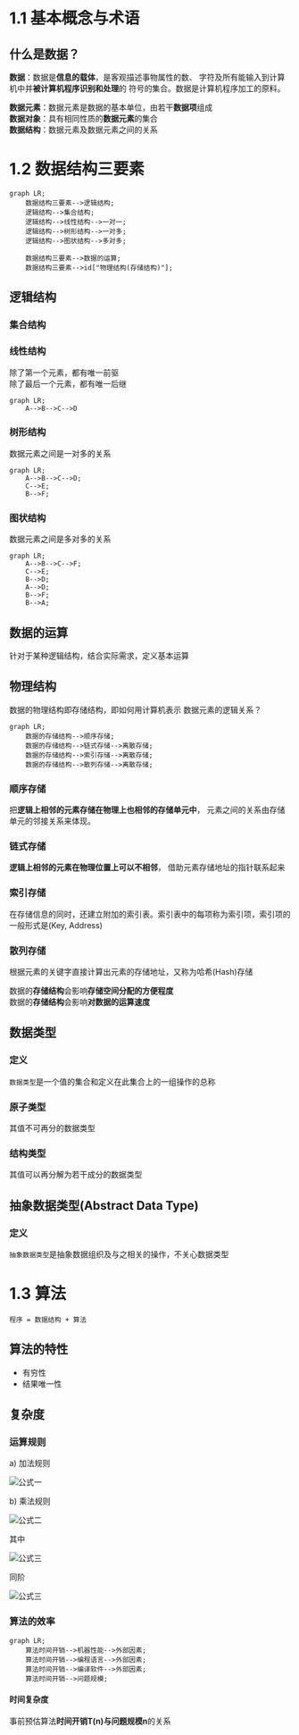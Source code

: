 
# 1.1 基本概念与术语

## 什么是数据？

**数据**：数据是**信息的载体**，是客观描述事物属性的数、
字符及所有能输入到计算机中并**被计算机程序识别和处理**的
符号的集合。数据是计算机程序加工的原料。

**数据元素**：数据元素是数据的基本单位，由若干**数据项**组成  
**数据对象**：具有相同性质的**数据元素**的集合  
**数据结构**：数据元素及数据元素之间的关系

# 1.2 数据结构三要素

```mermaid
graph LR;
    数据结构三要素-->逻辑结构;
    逻辑结构-->集合结构;
    逻辑结构-->线性结构-->一对一;
    逻辑结构-->树形结构-->一对多;
    逻辑结构-->图状结构-->多对多;

    数据结构三要素-->数据的运算;
    数据结构三要素-->id["物理结构(存储结构)"];
```

## 逻辑结构

### 集合结构

### 线性结构

除了第一个元素，都有唯一前驱  
除了最后一个元素，都有唯一后继

```mermaid
graph LR;
    A-->B-->C-->D
```

### 树形结构

数据元素之间是一对多的关系

```mermaid
graph LR;
    A-->B-->C-->D;
    C-->E;
    B-->F;
```

### 图状结构

数据元素之间是多对多的关系

```mermaid
graph LR;
    A-->B-->C-->F;
    C-->E;
    B-->D;
    A-->D;
    B-->F;
    B-->A;
```

## 数据的运算

针对于某种逻辑结构，结合实际需求，定义基本运算

## 物理结构

数据的物理结构即存储结构，即如何用计算机表示
数据元素的逻辑关系？

```mermaid
graph LR;
    数据的存储结构-->顺序存储;
    数据的存储结构-->链式存储-->离散存储;
    数据的存储结构-->索引存储-->离散存储;
    数据的存储结构-->散列存储-->离散存储;
```

### 顺序存储

把**逻辑上相邻的元素存储在物理上也相邻的存储单元中**，
元素之间的关系由存储单元的邻接关系来体现。

### 链式存储

**逻辑上相邻的元素在物理位置上可以不相邻**，
借助元素存储地址的指针联系起来

### 索引存储

在存储信息的同时，还建立附加的索引表。索引表中的每项称为索引项，索引项的一般形式是(Key, Address)

### 散列存储

根据元素的关键字直接计算出元素的存储地址，又称为哈希(Hash)存储

数据的**存储结构**会影响**存储空间分配的方便程度**  
数据的**存储结构**会影响**对数据的运算速度**

## 数据类型

### 定义

`数据类型`是一个值的集合和定义在此集合上的一组操作的总称

### 原子类型

其值不可再分的数据类型

### 结构类型

其值可以再分解为若干成分的数据类型

## 抽象数据类型(Abstract Data Type)

### 定义

`抽象数据类型`是抽象数据组织及与之相关的操作，不关心数据类型

# 1.3 算法

`程序 = 数据结构 + 算法`

## 算法的特性

* 有穷性
* 结果唯一性

## 复杂度

### 运算规则

a) 加法规则

![公式一](https://latex.codecogs.com/svg.image?O(f(n))&plus;O(g(n))=O(max(f(n),g(n))))

b) 乘法规则

![公式二](https://latex.codecogs.com/svg.image?O(f(n))\times&space;O(g(n))=O(f(n)\times&space;g(n)))

其中

![公式三](https://latex.codecogs.com/svg.image?O(1)<O(log_{2}n)<O(n)<O(nlog_{2}n)<O(n^2)<O(n^3)<O(2^n)<O(n!)<O(n^n))

同阶

![公式三](https://latex.codecogs.com/svg.image?T(n)=O(f(n))\Leftrightarrow\displaystyle\lim_{x&space;\to&space;\infty}\frac{T(n)}{f(n)}=k)

### 算法的效率

```mermaid
graph LR;
    算法时间开销-->机器性能-->外部因素;
    算法时间开销-->编程语言-->外部因素;
    算法时间开销-->编译软件-->外部因素;
    算法时间开销-->问题规模;
```

#### 时间复杂度

事前预估算法**时间开销T(n)**与**问题规模n**的关系
